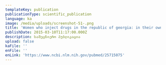 ```yaml
---
templateKey: publication
publicationType: scientific_publication
language: ka
image: /media/uploads/screenshot-51-.png
title: 'Women who inject drugs in the republic of georgia: in their own words'
publishDate: 2015-03-10T11:17:00.000Z
description: სამეცნიერო პუბლიკაცია
upload: false
kaFile: ''
enFile: ''
enLink: 'https://www.ncbi.nlm.nih.gov/pubmed/25715075'
---
```


